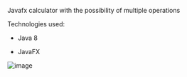 Javafx calculator with the possibility of multiple operations

Technologies used:
   
   - Java 8
   
   - JavaFX

![image](https://sun9-39.userapi.com/-ePvH6pkbK-iBdkzn2FuAkOFNrQpCRk8fKUE7A/8p6lyA0d7DA.jpg)
